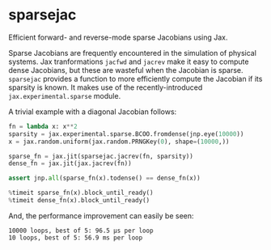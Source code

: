 # sparsejac
Efficient forward- and reverse-mode sparse Jacobians using Jax.

Sparse Jacobians are frequently encountered in the simulation of physical systems. Jax tranformations `jacfwd` and `jacrev` make it easy to compute dense Jacobians, but these are wasteful when the Jacobian is sparse. `sparsejac` provides a function to more efficiently compute the Jacobian if its sparsity is known. It makes use of the recently-introduced `jax.experimental.sparse` module.

A trivial example with a diagonal Jacobian follows:

```python
fn = lambda x: x**2
sparsity = jax.experimental.sparse.BCOO.fromdense(jnp.eye(10000))
x = jax.random.uniform(jax.random.PRNGKey(0), shape=(10000,))

sparse_fn = jax.jit(sparsejac.jacrev(fn, sparsity))
dense_fn = jax.jit(jax.jacrev(fn))

assert jnp.all(sparse_fn(x).todense() == dense_fn(x))

%timeit sparse_fn(x).block_until_ready()
%timeit dense_fn(x).block_until_ready()
```

And, the performance improvement can easily be seen:

```
10000 loops, best of 5: 96.5 µs per loop
10 loops, best of 5: 56.9 ms per loop
```
